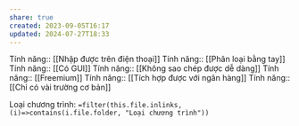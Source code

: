 ```yaml
---
share: true
created: 2023-09-05T16:17
updated: 2024-07-27T18:33
---
```

Tính năng:: [[Nhập được trên điện thoại]]
Tính năng:: [[Phân loại bằng tay]]
Tính năng:: [[Có GUI]]
Tính năng:: [[Không sao chép được dễ dàng]]
Tính năng:: [[Freemium]]
Tính năng:: [[Tích hợp được với ngân hàng]]
Tính năng:: [[Chỉ có vài trường cơ bản]]

Loại chương trình: `=filter(this.file.inlinks, (i)=>contains(i.file.folder, "Loại chương trình"))`
